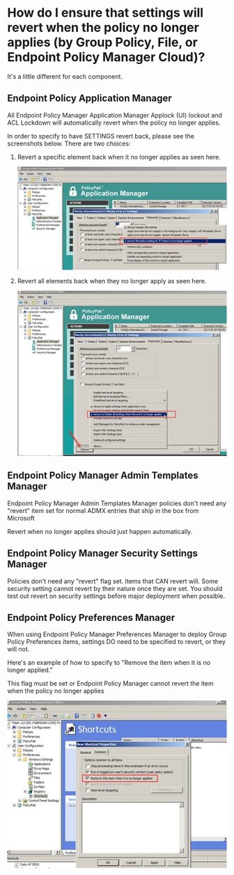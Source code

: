 # How do I ensure that settings will revert when the policy no longer applies (by Group Policy, File, or Endpoint Policy Manager Cloud)?

It's a little different for each component.

## Endpoint Policy Application Manager

All Endpoint Policy Manager Application Manager Applock (UI) lockout and ACL Lockdown will
automatically revert when the policy no longer applies.

In order to specify to have SETTINGS revert back, please see the screenshots below. There are two
choices:

1. Revert a specific element back when it no longer applies as seen here.

    ![417_1_image005](../../../../static/img/product_docs/policypak/policypak/troubleshooting/417_1_image005.webp)

2. Revert all elements back when they no longer apply as seen here.

    ![417_2_image007](../../../../static/img/product_docs/policypak/policypak/troubleshooting/417_2_image007.webp)

## Endpoint Policy Manager Admin Templates Manager

Endpoint Policy Manager Admin Templates Manager policies don't need any "revert" item set for normal
ADMX entries that ship in the box from Microsoft

Revert when no longer applies should just happen automatically.

## Endpoint Policy Manager Security Settings Manager

Policies don't need any "revert" flag set. Items that CAN revert will. Some security setting cannot
revert by their nature once they are set. You should test out revert on security settings before
major deployment when possible.

## Endpoint Policy Preferences Manager

When using Endpoint Policy Manager Preferences Manager to deploy Group Policy Preferences items,
settings DO need to be specified to revert, or they will not.

Here's an example of how to specify to "Remove the item when it is no longer applied."

This flag must be set or Endpoint Policy Manager cannot revert the item when the policy no longer
applies

![417_3_image008](../../../../static/img/product_docs/policypak/policypak/troubleshooting/417_3_image008.webp)
